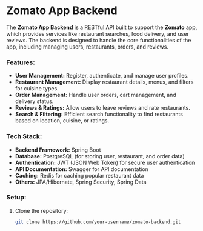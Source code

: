 # Zomato App Backend

The **Zomato App Backend** is a RESTful API built to support the **Zomato** app, which provides services like restaurant searches, food delivery, and user reviews. The backend is designed to handle the core functionalities of the app, including managing users, restaurants, orders, and reviews.

### Features:
- **User Management:** Register, authenticate, and manage user profiles.
- **Restaurant Management:** Display restaurant details, menus, and filters for cuisine types.
- **Order Management:** Handle user orders, cart management, and delivery status.
- **Reviews & Ratings:** Allow users to leave reviews and rate restaurants.
- **Search & Filtering:** Efficient search functionality to find restaurants based on location, cuisine, or ratings.

### Tech Stack:
- **Backend Framework:** Spring Boot
- **Database:** PostgreSQL (for storing user, restaurant, and order data)
- **Authentication:** JWT (JSON Web Token) for secure user authentication
- **API Documentation:** Swagger for API documentation
- **Caching:** Redis for caching popular restaurant data
- **Others:** JPA/Hibernate, Spring Security, Spring Data

### Setup:
1. Clone the repository:
   ```bash
   git clone https://github.com/your-username/zomato-backend.git

